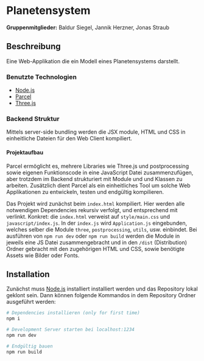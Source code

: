 # Planetensystem
**Gruppenmitglieder:** Baldur Siegel, Jannik Herzner, Jonas Straub

## Beschreibung
Eine Web-Applikation die ein Modell eines Planetensystems darstellt.

### Benutzte Technologien
 - [Node.js](https://nodejs.org/en/)
 - [Parcel](https://www.npmjs.com/package/parcel)
 - [Three.js](https://threejs.org/)

### Backend Struktur
Mittels server-side bundling werden die JSX module, HTML und CSS in einheitliche Dateien für den Web Client kompiliert.

#### Projektaufbau
Parcel ermöglicht es, mehrere Libraries wie Three.js und postprocessing sowie eigenen Funktionscode in eine JavaScript Datei zusammenzufügen, aber trotzdem im Backend strukturiert mit Module und und Klassen zu arbeiten.
Zusätzlich dient Parcel als ein einheitliches Tool um solche Web Applikationen zu entwickeln, testen und endgültig kompilieren.

Das Projekt wird zunächst beim `index.html` kompiliert.
Hier werden alle notwendigen Dependencies rekursiv verfolgt, und entsprechend mit verlinkt.
Konkret: die `index.html` verweist auf `style/main.css` und `javascript/index.js`. In der `index.js` wird `Application.js` eingebunden, welches selber die Module `three`, `postprocessing`, `utils`, usw. einbindet. 
Bei ausführen von `npm run dev` oder `npm run build` werden die Module in jeweils eine JS Datei zusammengebracht und in den `/dist` (Distribution) Ordner gebracht mit den zugehörigen HTML und CSS, sowie benötigte Assets wie Bilder oder Fonts.

#### 



## Installation
Zunächst muss [Node.js](https://nodejs.org/en/download/) installiert installiert werden und das Repository lokal geklont sein.
Dann können folgende Kommandos in dem Repository Ordner ausgeführt werden:

``` bash
# Dependencies installieren (only for first time)
npm i

# Development Server starten bei localhost:1234
npm run dev

# Endgültig bauen
npm run build
```
